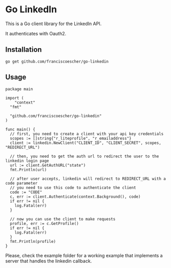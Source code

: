 # Go LinkedIn

This is a Go client library for the LinkedIn API.

It authenticates with Oauth2.

## Installation

    go get github.com/franciscoescher/go-linkedin

## Usage

```
package main

import (
	"context"
  "fmt"

  "github.com/franciscoescher/go-linkedin"
)

func main() {
  // first, you need to create a client with your api key credentials
  scopes := []string{"r_liteprofile", "r_emailaddress"}
  client := linkedin.NewClient("CLIENT_ID", "CLIENT_SECRET", scopes, "REDIRECT_URL")

  // then, you need to get the auth url to redirect the user to the linkedin login page
  url := client.GetAuthURL("state")
  fmt.Println(url)

  // after user accepts, linkedin will redirect to REDIRECT_URL with a code parameter
  // you need to use this code to authenticate the client
  code := "CODE"
  c, err := client.Authenticate(context.Background(), code)
  if err != nil {
    log.Fatal(err)
  }

  // now you can use the client to make requests
  profile, err := c.GetProfile()
  if err != nil {
    log.Fatal(err)
  }
  fmt.Println(profile)
}
```

Please, check the example folder for a working example that implements a server that handles the linkedin callback.
